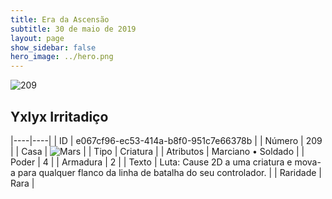 ```yaml
---
title: Era da Ascensão
subtitle: 30 de maio de 2019
layout: page
show_sidebar: false
hero_image: ../hero.png
---
```


![209](https://cdn.keyforgegame.com/media/card_front/pt/435_209_GPFPVJ57X57P_pt.png)

## Yxlyx Irritadiço

|----|----|
| ID | e067cf96-ec53-414a-b8f0-951c7e66378b |
| Número | 209 |
| Casa | ![Mars](https://archonarcana.com/images/thumb/d/de/Mars.png/22px-Mars.png "Marte") |
| Tipo | Criatura |
| Atributos | Marciano • Soldado |
| Poder | 4 |
| Armadura | 2 |
| Texto | Luta: Cause 2D a uma criatura e mova-a para qualquer flanco da linha de batalha do seu controlador. |
| Raridade | Rara |
